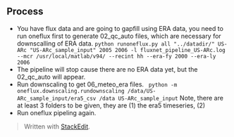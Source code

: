 ## Process
- You have flux data and are going to gapfill using ERA data, you need to run oneflux first to generate 02_qc_auto files, which are necessary for downscalling of ERA data. 
  `python runoneflux.py all "../datadir/" US-ARc "US-ARc_sample_input" 2005 2006 -l fluxnet_pipeline_US-ARc.log --mcr /usr/local/matlab/v94/ --recint hh --era-fy 2000 --era-ly 2006`
- The pipeline will stop cause there are no ERA data yet, but the 02_qc_auto will appear.
- Run downscaling to get 06_meteo_era files.
  ` python -m oneflux.downscaling.rundownscaling /data/US-ARc_sample_input/era5_csv /data US-ARc_sample_input`
  Note, there are at least 3 folders to be given, they are (1) the era5 timeseries, (2)  
- Run oneflux pipeling again. 


> Written with [StackEdit](https://stackedit.io/).
<!--stackedit_data:
eyJoaXN0b3J5IjpbLTE0MTkyNDAzNDUsLTE4OTYzMzIzNjBdfQ
==
-->